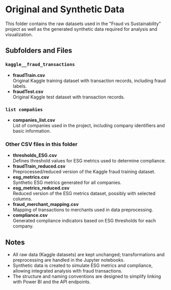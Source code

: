# Original and Synthetic Data

This folder contains the raw datasets used in the "Fraud vs Sustainability" project as well as the generated synthetic data required for analysis and visualization.

## Subfolders and Files

### `kaggle__fraud_transactions`
- **fraudTrain.csv**  
  Original Kaggle training dataset with transaction records, including fraud labels.
- **fraudTest.csv**  
  Original Kaggle test dataset with transaction records.

### `list compañies`
- **companies_list.csv**  
  List of companies used in the project, including company identifiers and basic information.

### Other CSV files in this folder
- **thresholds_ESG.csv**  
  Defines threshold values for ESG metrics used to determine compliance.
- **fraudTrain_reduced.csv**  
  Preprocessed/reduced version of the Kaggle fraud training dataset.
- **esg_metrics.csv**  
  Synthetic ESG metrics generated for all companies.
- **esg_metrics_reduced.csv**  
  Reduced version of the ESG metrics dataset, possibly with selected columns.
- **fraud_merchant_mapping.csv**  
  Mapping of transactions to merchants used in data preprocessing.
- **compliance.csv**  
  Generated compliance indicators based on ESG thresholds for each company.

## Notes

- All raw data (Kaggle datasets) are kept unchanged; transformations and preprocessing are handled in the Jupyter notebooks.
- Synthetic data is created to simulate ESG metrics and compliance, allowing integrated analysis with fraud transactions.
- The structure and naming conventions are designed to simplify linking with Power BI and the API endpoints.
